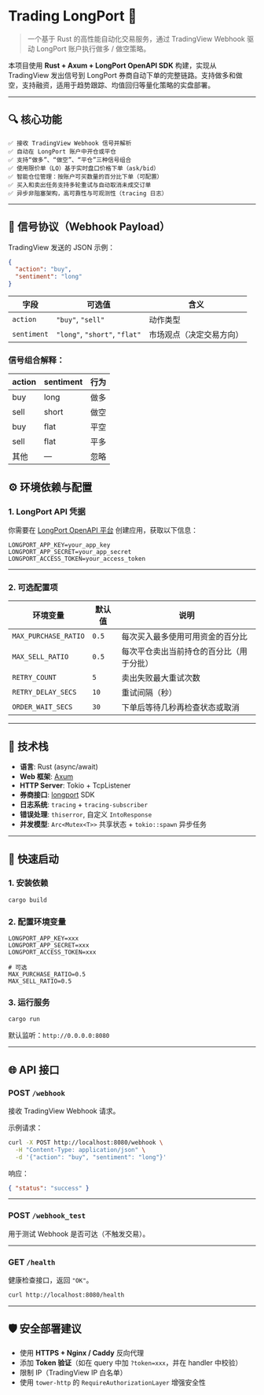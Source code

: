 # Trading LongPort 🚀

> 一个基于 Rust 的高性能自动化交易服务，通过 TradingView Webhook 驱动 LongPort 账户执行做多 / 做空策略。

本项目使用 **Rust + Axum + LongPort OpenAPI SDK** 构建，实现从 TradingView 发出信号到 LongPort 券商自动下单的完整链路。支持做多和做空，支持融资，适用于趋势跟踪、均值回归等量化策略的实盘部署。

---

## 🔍 核心功能
```
✅ 接收 TradingView Webhook 信号并解析  
✅ 自动在 LongPort 账户中开仓或平仓  
✅ 支持“做多”、“做空”、“平仓”三种信号组合  
✅ 使用限价单（LO）基于实时盘口价格下单（ask/bid）  
✅ 智能仓位管理：按账户可买数量的百分比下单（可配置）  
✅ 买入和卖出任务支持多轮重试与自动取消未成交订单  
✅ 异步非阻塞架构，高可靠性与可观测性（tracing 日志）
```
---

## 📡 信号协议（Webhook Payload）

TradingView 发送的 JSON 示例：

```json
{
  "action": "buy",
  "sentiment": "long"
}
```

| 字段       | 可选值                     | 含义                         |
|------------|----------------------------|------------------------------|
| `action`   | `"buy"`, `"sell"`          | 动作类型                     |
| `sentiment`| `"long"`, `"short"`, `"flat"` | 市场观点（决定交易方向）     |

### 信号组合解释：

| action | sentiment | 行为                             |
|--------|-----------|----------------------------------|
| buy    | long      | 做多             |
| sell   | short     | 做空         |
| buy    | flat      | 平空             |
| sell   | flat     | 平多        |
| 其他   | —         | 忽略                             |

## ⚙️ 环境依赖与配置

### 1. LongPort API 凭据

你需要在 [LongPort OpenAPI 平台](https://open.longportapp.com/) 创建应用，获取以下信息：

```env
LONGPORT_APP_KEY=your_app_key
LONGPORT_APP_SECRET=your_app_secret
LONGPORT_ACCESS_TOKEN=your_access_token
```
---

### 2. 可选配置项

| 环境变量               | 默认值   | 说明                                     |
|------------------------|----------|------------------------------------------|
| `MAX_PURCHASE_RATIO`   | `0.5`    | 每次买入最多使用可用资金的百分比         |
| `MAX_SELL_RATIO`       | `0.5`    | 每次平仓卖出当前持仓的百分比（用于分批） |
| `RETRY_COUNT`           | `5`      | 卖出失败最大重试次数                     |
| `RETRY_DELAY_SECS`      | `10`     | 重试间隔（秒）                           |
| `ORDER_WAIT_SECS`       | `30`     | 下单后等待几秒再检查状态或取消           |

---

## 🧰 技术栈

- **语言**: Rust (async/await)
- **Web 框架**: [Axum](https://github.com/tokio-rs/axum)
- **HTTP Server**: Tokio + TcpListener
- **券商接口**: [longport](https://crates.io/crates/longport) SDK
- **日志系统**: `tracing` + `tracing-subscriber`
- **错误处理**: `thiserror`, 自定义 `IntoResponse`
- **并发模型**: `Arc<Mutex<T>>` 共享状态 + `tokio::spawn` 异步任务

---

## 🚀 快速启动

### 1. 安装依赖

```bash
cargo build
```

### 2. 配置环境变量

```env
LONGPORT_APP_KEY=xxx
LONGPORT_APP_SECRET=xxx
LONGPORT_ACCESS_TOKEN=xxx

# 可选
MAX_PURCHASE_RATIO=0.5
MAX_SELL_RATIO=0.5
```

### 3. 运行服务

```bash
cargo run
```

默认监听：`http://0.0.0.0:8080`

---

## 🌐 API 接口

### POST `/webhook`
接收 TradingView Webhook 请求。

示例请求：
```bash
curl -X POST http://localhost:8080/webhook \
  -H "Content-Type: application/json" \
  -d '{"action": "buy", "sentiment": "long"}'
```

响应：
```json
{ "status": "success" }
```

---

### POST `/webhook_test`
用于测试 Webhook 是否可达（不触发交易）。

---

### GET `/health`
健康检查接口，返回 `"OK"`。

```bash
curl http://localhost:8080/health
```

---

## 🛡 安全部署建议

- 使用 **HTTPS + Nginx / Caddy** 反向代理
- 添加 **Token 验证**（如在 query 中加 `?token=xxx`，并在 handler 中校验）
- 限制 IP（TradingView IP 白名单）
- 使用 `tower-http` 的 `RequireAuthorizationLayer` 增强安全性